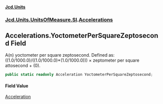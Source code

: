 #### [Jcd.Units](index.md 'index')
### [Jcd.Units.UnitsOfMeasure.SI](Jcd.Units.UnitsOfMeasure.SI.md 'Jcd.Units.UnitsOfMeasure.SI').[Accelerations](Accelerations.md 'Jcd.Units.UnitsOfMeasure.SI.Accelerations')

## Accelerations.YoctometerPerSquareZeptosecond Field

A(n) yoctometer per square zeptosecond. Defined as: ((1.0/1000.0)/((1.0/1000.0)*(1.0/1000.0))) × zeptometer per square attosecond + (0).

```csharp
public static readonly Acceleration YoctometerPerSquareZeptosecond;
```

#### Field Value
[Acceleration](Acceleration.md 'Jcd.Units.UnitTypes.Acceleration')